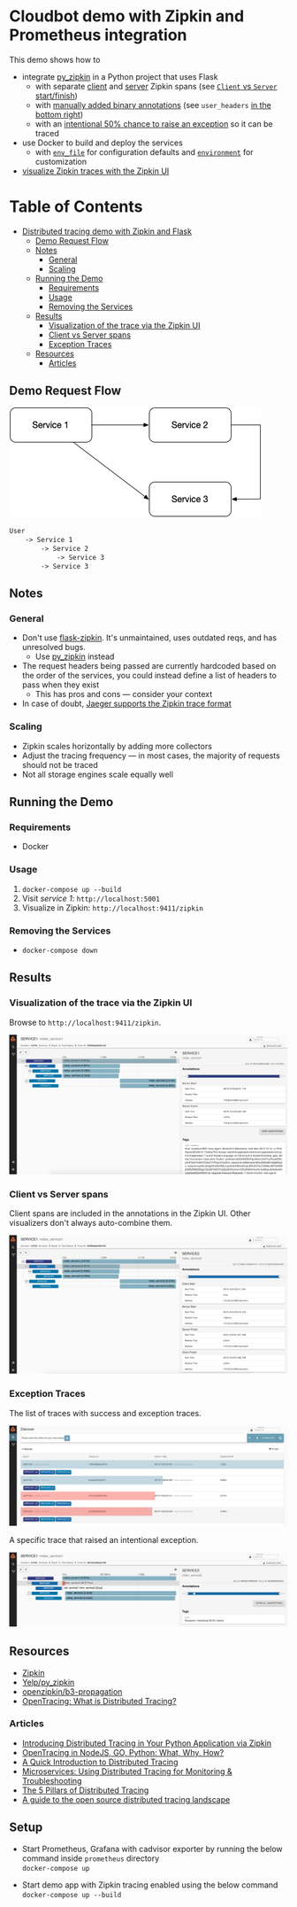 # Cloudbot demo with Zipkin and Prometheus integration

This demo shows how to

* integrate [py_zipkin](https://github.com/Yelp/py_zipkin/) in a Python project that uses Flask
    * with separate [client](https://github.com/sebastienvercammen/flask-zipkin-demo/blob/master/services/1/main.py#L41) and [server](https://github.com/sebastienvercammen/flask-zipkin-demo/blob/master/services/1/main.py#L53-L60) Zipkin spans (see [`Client` vs `Server` start/finish](https://github.com/sebastienvercammen/flask-zipkin-demo/blob/master/docs/Client%20Span%20Annotations.png))
    * with [manually added binary annotations](https://github.com/sebastienvercammen/flask-zipkin-demo/blob/master/services/1/main.py#L61) (see `user_headers` [in the bottom right](https://raw.githubusercontent.com/sebastienvercammen/flask-zipkin-demo/master/docs/Trace.png))
    * with an [intentional 50% chance to raise an exception](https://github.com/sebastienvercammen/flask-zipkin-demo/blob/master/services/2/main.py#L43-L45) so it can be traced
* use Docker to build and deploy the services
    * with [`env_file`](https://github.com/sebastienvercammen/flask-zipkin-demo/blob/master/docker-compose.yml#L17-L18) for configuration defaults and [`environment`](https://github.com/sebastienvercammen/flask-zipkin-demo/blob/master/docker-compose.yml#L19-L20) for customization
* [visualize Zipkin traces with the Zipkin UI](https://github.com/sebastienvercammen/flask-zipkin-demo#result)

Table of Contents
=================

* [Distributed tracing demo with Zipkin and Flask](#distributed-tracing-demo-with-zipkin-and-flask)
    * [Demo Request Flow](#demo-request-flow)
    * [Notes](#notes)
        * [General](#general)
        * [Scaling](#scaling)
    * [Running the Demo](#running-the-demo)
        * [Requirements](#requirements)
        * [Usage](#usage)
        * [Removing the Services](#removing-the-services)
    * [Results](#results)
        * [Visualization of the trace via the Zipkin UI](#visualization-of-the-trace-via-the-zipkin-ui)
        * [Client vs Server spans](#client-vs-server-spans)
        * [Exception Traces](#exception-traces)
    * [Resources](#resources)
        * [Articles](#articles)

## Demo Request Flow

![Request Flow](https://github.com/sebastienvercammen/flask-zipkin-demo/blob/master/docs/Request%20Flow.png)

```
User
    -> Service 1
        -> Service 2
            -> Service 3
        -> Service 3
```

## Notes

### General

* Don't use [flask-zipkin](https://github.com/qiajigou/flask-zipkin). It's unmaintained, uses outdated reqs, and has unresolved bugs.
    * Use [py_zipkin](https://github.com/Yelp/py_zipkin/) instead
* The request headers being passed are currently hardcoded based on the order of the services, you could instead define a list of headers to pass when they exist
    * This has pros and cons — consider your context
* In case of doubt, [Jaeger supports the Zipkin trace format](https://www.jaegertracing.io/docs/1.18/getting-started/#migrating-from-zipkin)

### Scaling

* Zipkin scales horizontally by adding more collectors
* Adjust the tracing frequency — in most cases, the majority of requests should not be traced
* Not all storage engines scale equally well

## Running the Demo

### Requirements

* Docker

### Usage

1. `docker-compose up --build`
2. Visit _service 1_: `http://localhost:5001`
3. Visualize in Zipkin: `http://localhost:9411/zipkin`

### Removing the Services

* `docker-compose down`

## Results

### Visualization of the trace via the Zipkin UI

Browse to `http://localhost:9411/zipkin`.

![Trace](https://github.com/sebastienvercammen/flask-zipkin-demo/blob/master/docs/Trace.png)

### Client vs Server spans

Client spans are included in the annotations in the Zipkin UI. Other visualizers don't always auto-combine them.

![Client Span Annotations](https://github.com/sebastienvercammen/flask-zipkin-demo/blob/master/docs/Client%20Span%20Annotations.png)

### Exception Traces

The list of traces with success and exception traces.

![Trace List](https://github.com/sebastienvercammen/flask-zipkin-demo/blob/master/docs/Trace%20List.png)

A specific trace that raised an intentional exception.

![Exception Trace](https://github.com/sebastienvercammen/flask-zipkin-demo/blob/master/docs/Exception%20Trace.png)

## Resources

* [Zipkin](https://zipkin.io/)
* [Yelp/py_zipkin](https://github.com/Yelp/py_zipkin)
* [openzipkin/b3-propagation](https://github.com/openzipkin/b3-propagation)
* [OpenTracing: What is Distributed Tracing?](https://opentracing.io/docs/overview/what-is-tracing/)

### Articles

* [Introducing Distributed Tracing in Your Python Application via Zipkin](https://rollout.io/blog/introducing-distributed-tracing-in-your-python-application-via-zipkin/)
* [OpenTracing in NodeJS, GO, Python: What, Why, How?](https://dzone.com/articles/opentracing-in-nodejs-go-python-what-why-how)
* [A Quick Introduction to Distributed Tracing](https://newrelic.com/resources/ebooks/quick-introduction-distributed-tracing)
* [Microservices: Using Distributed Tracing for Monitoring & Troubleshooting](https://cloudacademy.com/blog/microservices-using-distributed-tracing-monitoring-troubleshooting/)
* [The 5 Pillars of Distributed Tracing](https://www.tfir.io/the-5-pillars-of-distributed-tracing/)
* [A guide to the open source distributed tracing landscape](https://developers.redhat.com/blog/2019/05/01/a-guide-to-the-open-source-distributed-tracing-landscape/)


## Setup
* Start Prometheus, Grafana with cadvisor exporter by running the below command inside `prometheus` directory  
``docker-compose up``

* Start demo app with Zipkin tracing enabled using the below command  
``docker-compose up --build``

